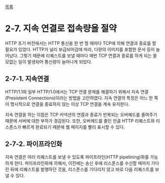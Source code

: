 [목록](https://github.com/JungInBaek/TIL/blob/main/README.md)

# 2-7. 지속 연결로 접속량을 절약
HTTP 초기 버전에서는 HTTP 통신을 한 번 할 때마다 TCP에 의해 연결과 종료를 할 필요가 있었다. HTTP가 널리 보급되어감에 따라, 다량의 이미지를 포함한 문서 등이 늘어났다. 그렇기 때문에 리퀘스트를 보낼 때마다 매번 TCP 연결과 종료를 하게 되는 쓸모없는 일이 발생되어 통신량이 늘어나게 되었다.

## 2-7-1. 지속연결
HTTP/1.1와 일부 HTTP/1.0에서는 TCP 연결 문제를 해결하기 위해서 지속 연결(Presistent Connections)이라는 방법을 고안하였다. 지속 연결의 특징은 어느 한 쪽이 명시적으로 연결을 종료하지 않는 이상 TCP 연결을 계속 유지한다.

지속 연결을 하는 이점은 TCP 커넥션의 연결과 종료가 반복되는 오버헤드를 줄여주기 때문에 서버에 대한 부하가 경감된다. 또한, 오버헤드를 줄인 만큼 HTTP 리퀘스트와 리스폰스가 빠르게 완료되기 때문에 웹 페이지를 빨리 표시할 수 있다.

## 2-7-2. 파이프라인화
지속 연결은 여러 리퀘스트를 보낼 수 있도록 파이프라인(HTTP pipelining)화를 가능하게 한다. 파이프라인화에 의해서, 이전에는 송신 후에 리스폰스를 수신할 때까지 기다린 뒤에 리퀘스트를 발행하던 것을, 리스폰스를 기다리지 않고 바로 다음 리퀘스트를 보낼 수 있다.